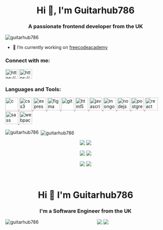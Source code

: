<h1 align="center">Hi 👋, I'm Guitarhub786</h1>
<h3 align="center">A passionate frontend developer from the UK</h3>

<p align="left"> <img src="https://komarev.com/ghpvc/?username=guitarhub786" alt="guitarhub786" /> </p>

- 🔭 I’m currently working on [freecodeacademy](https://guitarhub786.github.io/freecodeacademy/)

<p align="left">
<h3 align="left">Connect with me:</h3>
<a href="https://codepen.io/https://codepen.io/guitarhub786" target="blank"><img align="center" src="https://cdn.jsdelivr.net/npm/simple-icons@3.0.1/icons/codepen.svg" alt="https://codepen.io/guitarhub786" height="30" width="40" /></a>
<a href="https://codesandbox.com/https://codesandbox.io/u/guitarhub786" target="blank"><img align="center" src="https://cdn.jsdelivr.net/npm/simple-icons@3.0.1/icons/codesandbox.svg" alt="https://codesandbox.io/u/guitarhub786" height="30" width="40" /></a>
</p>

<h3 align="left">Languages and Tools:</h3>
<p align="left"> <a href="https://www.cprogramming.com/" target="_blank"> <img src="https://devicons.github.io/devicon/devicon.git/icons/c/c-original.svg" alt="c" width="40" height="40"/> </a> <a href="https://www.w3schools.com/css/" target="_blank"> <img src="https://devicons.github.io/devicon/devicon.git/icons/css3/css3-original-wordmark.svg" alt="css3" width="40" height="40"/> </a> <a href="https://expressjs.com" target="_blank"> <img src="https://devicons.github.io/devicon/devicon.git/icons/express/express-original-wordmark.svg" alt="express" width="40" height="40"/> </a> <a href="https://www.figma.com/" target="_blank"> <img src="https://www.vectorlogo.zone/logos/figma/figma-icon.svg" alt="figma" width="40" height="40"/> </a> <a href="https://git-scm.com/" target="_blank"> <img src="https://www.vectorlogo.zone/logos/git-scm/git-scm-icon.svg" alt="git" width="40" height="40"/> </a> <a href="https://www.w3.org/html/" target="_blank"> <img src="https://devicons.github.io/devicon/devicon.git/icons/html5/html5-original-wordmark.svg" alt="html5" width="40" height="40"/> </a> <a href="https://developer.mozilla.org/en-US/docs/Web/JavaScript" target="_blank"> <img src="https://devicons.github.io/devicon/devicon.git/icons/javascript/javascript-original.svg" alt="javascript" width="40" height="40"/> </a> <a href="https://www.mongodb.com/" target="_blank"> <img src="https://devicons.github.io/devicon/devicon.git/icons/mongodb/mongodb-original-wordmark.svg" alt="mongodb" width="40" height="40"/> </a> <a href="https://nodejs.org" target="_blank"> <img src="https://devicons.github.io/devicon/devicon.git/icons/nodejs/nodejs-original-wordmark.svg" alt="nodejs" width="40" height="40"/> </a> <a href="https://www.postgresql.org" target="_blank"> <img src="https://devicons.github.io/devicon/devicon.git/icons/postgresql/postgresql-original-wordmark.svg" alt="postgresql" width="40" height="40"/> </a> <a href="https://reactjs.org/" target="_blank"> <img src="https://devicons.github.io/devicon/devicon.git/icons/react/react-original-wordmark.svg" alt="react" width="40" height="40"/> </a> <a href="https://sass-lang.com" target="_blank"> <img src="https://devicons.github.io/devicon/devicon.git/icons/sass/sass-original.svg" alt="sass" width="40" height="40"/> </a> <a href="https://webpack.js.org" target="_blank"> <img src="https://devicons.github.io/devicon/devicon.git/icons/webpack/webpack-original.svg" alt="webpack" width="40" height="40"/> </a> </p>

<p><img align="left" src="https://github-readme-stats.vercel.app/api/top-langs/?username=guitarhub786&layout=compact" alt="guitarhub786" /></p>
<p>&nbsp;<img align="center" src="https://github-readme-stats.vercel.app/api?username=guitarhub786&show_icons=true" alt="guitarhub786" /></p>

<p align = "center">
  <img src="https://github-readme-stats.vercel.app/api?username=guitarhub786&theme=tokyonight&show_icons=true" />
  <img src="https://github-readme-stats.vercel.app/api/top-langs/?username=guitarhub786&theme=tokyonight&show_icons=true" />
</p>

<p align = "center">
  <img src = "https://github-readme-stats.vercel.app/api?username=Guitarhub786&count_private=true&show_icons=true&theme=merko">
  <img src = "https://github-readme-stats.vercel.app/api/top-langs/?username=Guitarhub786&layout=compact&show_icons=true&theme=merko">
</p>

<p align = "center">
  <img src = "https://github-readme-stats.vercel.app/api?username=Guitarhub786&count_private=true&show_icons=true&theme=tokyonight">
  <img src = "https://github-readme-stats.vercel.app/api/top-langs/?username=Guitarhub786&layout=compact&show_icons=true&theme=tokyonight">
</p>

<br/>

<h1 align="center">Hi 👋 I'm Guitarhub786</h1>
<h3 align="center">I'm a Software Engineer from the UK</h3>


<p><img align="left" src="https://github-readme-stats.vercel.app/api/top-langs?username=guitarhub786&show_icons=true&locale=en&layout=compact&theme=tokyonight" alt="guitarhub786" /></p>

<p align = "center">
  <img src = "https://github-readme-stats.vercel.app/api?username=Guitarhub786&count_private=true&show_icons=true&theme=tokyonight">
  <img src = "https://github-readme-stats.vercel.app/api/top-langs/?username=Guitarhub786&layout=compact&show_icons=true&theme=tokyonight">
</p>

